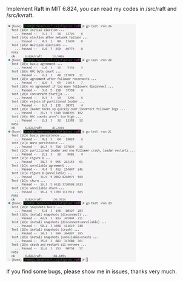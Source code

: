 Implement Raft in MIT 6.824, you can read my codes in /src/raft and /src/kvraft.

<img title="" src=".\fig\test.png" alt="" width="342" data-align="center">

If you find some bugs, please show me in issues, thanks very much.
